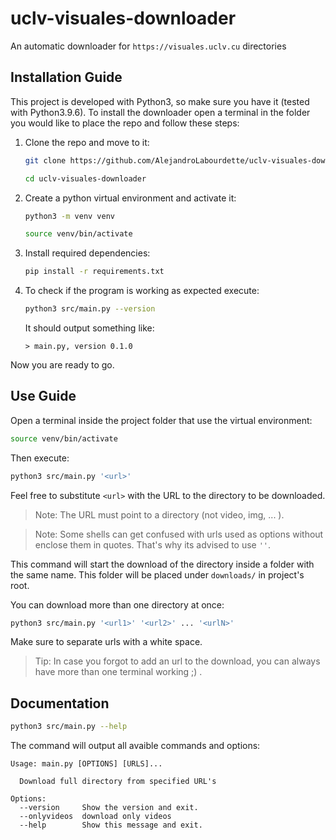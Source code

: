 # uclv-visuales-downloader
An automatic downloader for `https://visuales.uclv.cu` directories

## Installation Guide
This project is developed with Python3, so make sure you have it (tested with Python3.9.6). To install the downloader open a terminal in the folder you would like to place the repo and follow these steps:

1. Clone the repo and move to it: 
    ``` bash
    git clone https://github.com/AlejandroLabourdette/uclv-visuales-downloader
    ```
    ``` bash
    cd uclv-visuales-downloader 
    ```
2. Create a python virtual environment and activate it:
    ``` bash
    python3 -m venv venv
    ```
    ``` bash
    source venv/bin/activate
    ```
3. Install required dependencies:
    ``` bash
    pip install -r requirements.txt
    ```
4. To check if the program is working as expected execute:
    ``` bash
    python3 src/main.py --version
    ```
    It should output something like:
     ```
    > main.py, version 0.1.0
    ```

Now you are ready to go.

## Use Guide
Open a terminal inside the project folder that use the virtual environment:
``` bash
source venv/bin/activate
```
Then execute:
``` bash
python3 src/main.py '<url>'
```
Feel free to substitute `<url>` with the URL to the directory to be downloaded.

> Note: The URL must point to a directory (not video, img, ... ).

> Note: Some shells can get confused with urls used as options without enclose them in quotes. That's why its advised to use `''`.

This command will start the download of the directory inside a folder with the same name. This folder will be placed under `downloads/` in project's root.

You can download more than one directory at once:
``` bash
python3 src/main.py '<url1>' '<url2>' ... '<urlN>'
```
Make sure to separate urls with a white space.

>Tip: In case you forgot to add an url to the download, you can always have more than one terminal working ;) .

## Documentation
``` bash
python3 src/main.py --help
```
The command will output all avaible commands and options:
```
Usage: main.py [OPTIONS] [URLS]...

  Download full directory from specified URL's

Options:
  --version     Show the version and exit.
  --onlyvideos  download only videos
  --help        Show this message and exit.
```